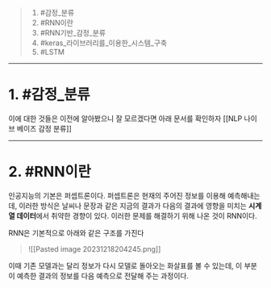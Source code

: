 
> 1. #감정_분류
> 2. #RNN이란
> 3. #RNN기반_감정_분류
> 4. #keras_라이브러리를_이용한_시스템_구축
> 5. #LSTM

---
# 1. #감정_분류 
이에 대한 것들은 이전에 알아봤으니 잘 모르겠다면 아래 문서를 확인하자
[[NLP 나이브 베이즈 감정 분류]]

---
# 2. #RNN이란 

인공지능의 기본은 퍼셉트론이다. 퍼셉트론은 현재의 주어진 정보를 이용해 예측해내는데, 이러한 방식은 날씨나 문장과 같은 지금의 결과가 다음의 결과에 영향을 미치는 **시계열 데이터**에서 취약한 경향이 있다. 이러한 문제를 해결하기 위해 나온 것이 RNN이다.

RNN은 기본적으로 아래와 같은 구조를 가진다
>
>![[Pasted image 20231218204245.png]]
>

이때 기존 모델과는 달리 정보가 다시 모델로 돌아오는 화살표를 볼 수 있는데, 이 부분이 예측한 결과의 정보를 다음 예측으로 전달해 주는 과정이다.


